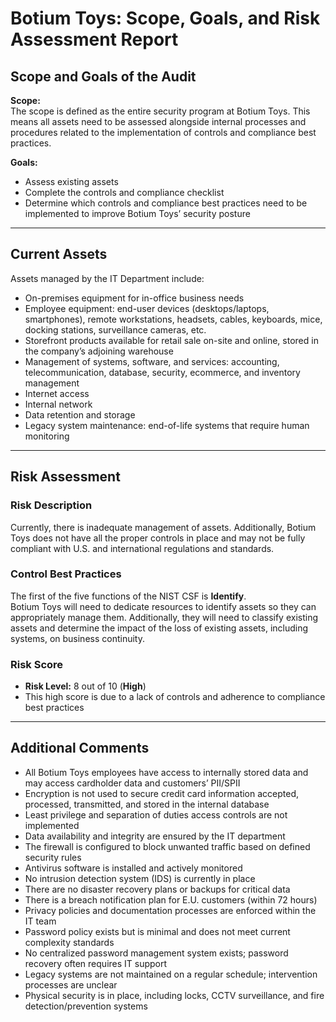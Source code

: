# Botium Toys: Scope, Goals, and Risk Assessment Report

## Scope and Goals of the Audit

**Scope:**  
The scope is defined as the entire security program at Botium Toys. This means all assets need to be assessed alongside internal processes and procedures related to the implementation of controls and compliance best practices.

**Goals:**  
- Assess existing assets  
- Complete the controls and compliance checklist  
- Determine which controls and compliance best practices need to be implemented to improve Botium Toys’ security posture

---

## Current Assets

Assets managed by the IT Department include:

- On-premises equipment for in-office business needs  
- Employee equipment: end-user devices (desktops/laptops, smartphones), remote workstations, headsets, cables, keyboards, mice, docking stations, surveillance cameras, etc.  
- Storefront products available for retail sale on-site and online, stored in the company’s adjoining warehouse  
- Management of systems, software, and services: accounting, telecommunication, database, security, ecommerce, and inventory management  
- Internet access  
- Internal network  
- Data retention and storage  
- Legacy system maintenance: end-of-life systems that require human monitoring

---

## Risk Assessment

### Risk Description

Currently, there is inadequate management of assets. Additionally, Botium Toys does not have all the proper controls in place and may not be fully compliant with U.S. and international regulations and standards.

### Control Best Practices

The first of the five functions of the NIST CSF is **Identify**.  
Botium Toys will need to dedicate resources to identify assets so they can appropriately manage them. Additionally, they will need to classify existing assets and determine the impact of the loss of existing assets, including systems, on business continuity.

### Risk Score

- **Risk Level:** 8 out of 10 (**High**)  
- This high score is due to a lack of controls and adherence to compliance best practices

---

## Additional Comments

- All Botium Toys employees have access to internally stored data and may access cardholder data and customers’ PII/SPII  
- Encryption is not used to secure credit card information accepted, processed, transmitted, and stored in the internal database  
- Least privilege and separation of duties access controls are not implemented  
- Data availability and integrity are ensured by the IT department  
- The firewall is configured to block unwanted traffic based on defined security rules  
- Antivirus software is installed and actively monitored  
- No intrusion detection system (IDS) is currently in place  
- There are no disaster recovery plans or backups for critical data  
- There is a breach notification plan for E.U. customers (within 72 hours)  
- Privacy policies and documentation processes are enforced within the IT team  
- Password policy exists but is minimal and does not meet current complexity standards  
- No centralized password management system exists; password recovery often requires IT support  
- Legacy systems are not maintained on a regular schedule; intervention processes are unclear  
- Physical security is in place, including locks, CCTV surveillance, and fire detection/prevention systems
